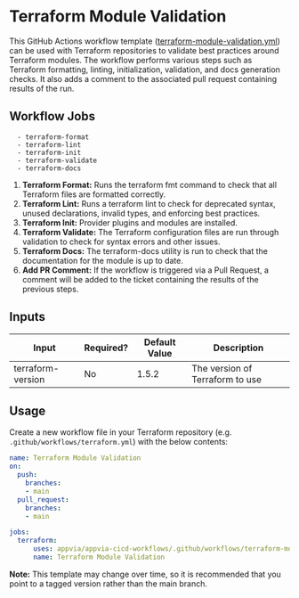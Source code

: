 # Terraform Module Validation

This GitHub Actions workflow template ([terraform-module-validation.yml](../.github/workflows/terraform-module-validation.yml)) can be used with Terraform repositories to validate best practices around Terraform modules. The workflow performs various steps such as Terraform formatting, linting, initialization, validation, and docs generation checks. It also adds a comment to the associated pull request containing results of the run.

## Workflow Jobs

      - terraform-format
      - terraform-lint
      - terraform-init
      - terraform-validate
      - terraform-docs


1. **Terraform Format:** Runs the terraform fmt command to check that all Terraform files are formatted correctly.
2. **Terraform Lint:** Runs a terraform lint to check for deprecated syntax, unused declarations, invalid types, and enforcing best practices.
3. **Terraform Init:** Provider plugins and modules are installed.
4. **Terraform Validate:** The Terraform configuration files are run through validation to check for syntax errors and other issues.
5. **Terraform Docs:** The terraform-docs utility is run to check that the documentation for the module is up to date.
6. **Add PR Comment:** If the workflow is triggered via a Pull Request, a comment will be added to the ticket containing the results of the previous steps.

## Inputs

| Input | Required? | Default Value | Description |
|-------|-------------|-----------|---------------|
| terraform-version | No | 1.5.2 | The version of Terraform to use |

## Usage

Create a new workflow file in your Terraform repository (e.g. `.github/workflows/terraform.yml`) with the below contents:
```yml
name: Terraform Module Validation
on:
  push:
    branches:
    - main
  pull_request:
    branches:
    - main

jobs:
  terraform:
      uses: appvia/appvia-cicd-workflows/.github/workflows/terraform-module-validation.yml@main
      name: Terraform Module Validation
```

**Note:** This template may change over time, so it is recommended that you point to a tagged version rather than the main branch.
